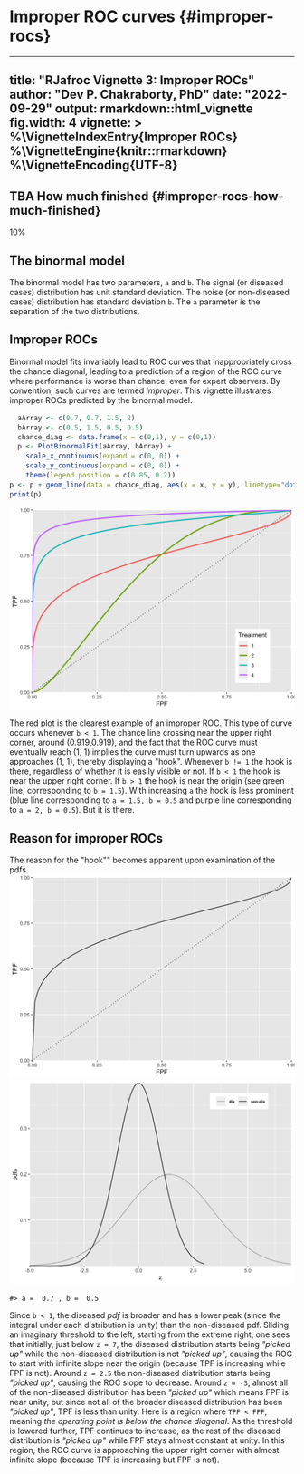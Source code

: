 # Improper ROC curves {#improper-rocs}

---
title: "RJafroc Vignette 3: Improper ROCs"
author: "Dev P. Chakraborty, PhD"
date: "2022-09-29"
output: rmarkdown::html_vignette
fig.width: 4
vignette: >
  %\VignetteIndexEntry{Improper ROCs}
  %\VignetteEngine{knitr::rmarkdown}
  %\VignetteEncoding{UTF-8}
---
  



## TBA How much finished {#improper-rocs-how-much-finished}
10%

  
## The binormal model
  The binormal model has two parameters, `a` and `b`. The signal (or diseased cases) distribution has unit standard deviation. 
  The noise (or non-diseased cases) distribution has standard deviation `b`. The `a` parameter is the separation of the two distributions.
  
## Improper ROCs
  Binormal model fits invariably lead to ROC curves that inappropriately cross the chance diagonal, leading to a prediction of a region of the ROC curve where performance is worse than chance, even for expert observers. By convention, such curves are termed *improper*. This vignette illustrates improper ROCs predicted by the binormal model.
  
  

```r
  aArray <- c(0.7, 0.7, 1.5, 2)
  bArray <- c(0.5, 1.5, 0.5, 0.5)
  chance_diag <- data.frame(x = c(0,1), y = c(0,1))
  p <- PlotBinormalFit(aArray, bArray) +
    scale_x_continuous(expand = c(0, 0)) + 
    scale_y_continuous(expand = c(0, 0)) +
    theme(legend.position = c(0.85, 0.2))
p <- p + geom_line(data = chance_diag, aes(x = x, y = y), linetype="dotted")
print(p)
```

<img src="19c-improper-rocs_files/figure-html/unnamed-chunk-1-1.png" width="672" style="display: block; margin: auto;" />

The red plot is the clearest example of an improper ROC. This type of curve occurs whenever `b < 1`. The chance line crossing near the upper right corner, around (0.919,0.919), and the fact that the ROC curve must eventually reach (1, 1) implies the curve must turn upwards as one approaches (1, 1), thereby displaying a "hook". Whenever `b != 1` the hook is there, regardless of whether it is easily visible or not. If `b < 1` the hook is near the upper right corner. If `b > 1` the hook is near the origin (see green line, corresponding to `b = 1.5`). With increasing `a` the hook is less prominent (blue line corresponding to `a = 1.5, b = 0.5` and purple line corresponding to `a = 2, b = 0.5`). But it is there. 

## Reason for improper ROCs
The reason for the "hook"" becomes apparent upon examination of the pdfs. 
<img src="19c-improper-rocs_files/figure-html/unnamed-chunk-2-1.png" width="672" /><img src="19c-improper-rocs_files/figure-html/unnamed-chunk-2-2.png" width="672" />

```
#> a =  0.7 , b =  0.5
```

Since `b < 1`, the diseased *pdf* is broader and has a lower peak (since the integral under each distribution is unity) than the non-diseased pdf. Sliding an imaginary threshold to the left, starting from the extreme right, one sees that initially, just below `z = 7`, the diseased distribution starts being *"picked up"* while the non-diseased distribution is not *"picked up"*, causing the ROC to start with infinite slope near the origin (because TPF is increasing while FPF is not). Around `z = 2.5` the non-diseased distribution starts being *"picked up"*, causing the ROC slope to decrease. Around `z = -3`, almost all of the non-diseased distribution has been *"picked up"* which means FPF is near unity, but since not all of the broader diseased distribution has been *"picked up"*, TPF is less than unity. Here is a region where `TPF < FPF`, meaning *the operating point is below the chance diagonal*. As the threshold is lowered further, TPF continues to increase, as the rest of the diseased distribution is *"picked up"* while FPF stays almost constant at unity. In this region, the ROC curve is approaching the upper right corner with almost infinite slope (because TPF is increasing but FPF is not).



